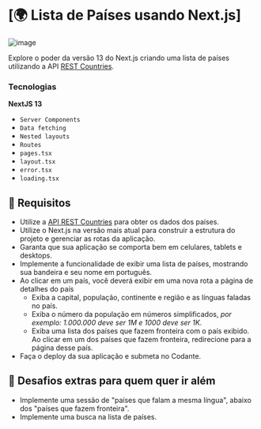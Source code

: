 # [🌍 Lista de Países usando Next.js]

![image](https://github.com/codante-io/mp-lista-de-paises-next/assets/6475893/5f35397c-f71e-4319-90b1-2ba970600a88)

Explore o poder da versão 13 do Next.js criando uma lista de países utilizando a API [REST Countries](https://restcountries.com/).

### Tecnologias 

**NextJS 13**

- `Server Components`
- `Data fetching`
- `Nested layouts`
- `Routes`
- `pages.tsx`
- `layout.tsx`
- `error.tsx`
- `loading.tsx`

## 🔨 Requisitos
- Utilize a [API REST Countries](https://restcountries.com/) para obter os dados dos países.
- Utilize o Next.js na versão mais atual para construir a estrutura do projeto e gerenciar as rotas da aplicação.
- Garanta que sua aplicação se comporta bem em celulares, tablets e desktops.
- Implemente a funcionalidade de exibir uma lista de países, mostrando sua bandeira e seu nome em português.
- Ao clicar em um país, você deverá exibir em uma nova rota a página de detalhes do país
  - Exiba a capital, população, continente e região e as línguas faladas no país.
  - Exiba o número da população em números simplificados, _por exemplo: 1.000.000 deve ser 1M e 1000 deve ser 1K._
  - Exiba uma lista dos países que fazem fronteira com o país exibido. Ao clicar em um dos países que fazem fronteira, redirecione para a página desse país.
- Faça o deploy da sua aplicação e submeta no Codante.

## 🔨 Desafios extras para quem quer ir além
- Implemente uma sessão de "países que falam a mesma língua", abaixo dos "países que fazem fronteira".
- Implemente uma busca na lista de países.
